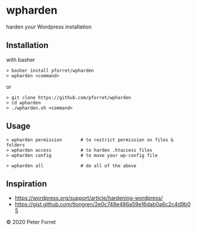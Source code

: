 # wpharden

harden your Wordpress installation

## Installation

with basher

	> basher install pforret/wpharden
	> wpharden <command>

or
	
	> git clone https://github.com/pforret/wpharden
	> cd wpharden
	> ./wpharden.sh <command>

## Usage

	> wpharden permission 		# to restrict permission on files & folders
	> wpharden access			# to harden .htaccess files
	> wpharden config			# to move your wp-config file

	> wpharden all				# do all of the above

## Inspiration

* https://wordpress.org/support/article/hardening-wordpress/
* https://gist.github.com/tlongren/2e0c748e486a59e16dab0a6c2c4d9b05

&copy; 2020 Peter Forret
